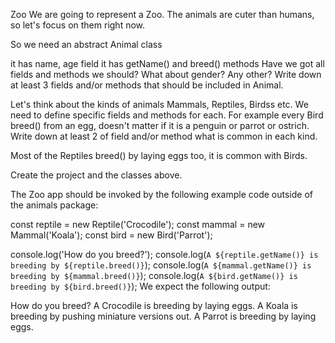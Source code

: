 Zoo
We are going to represent a Zoo. The animals are cuter than humans, so let's focus on them right now.

So we need an abstract Animal class

it has name, age field
it has getName() and breed() methods
Have we got all fields and methods we should? What about gender? Any other? Write down at least 3 fields and/or methods that should be included in Animal.

Let's think about the kinds of animals Mammals, Reptiles, Birdss etc. We need to define specific fields and methods for each. For example every Bird breed() from an egg, doesn't matter if it is a penguin or parrot or ostrich. Write down at least 2 of field and/or method what is common in each kind.

Most of the Reptiles breed() by laying eggs too, it is common with Birds.

Create the project and the classes above.

The Zoo app should be invoked by the following example code outside of the animals package:

const reptile = new Reptile('Crocodile');
const mammal = new Mammal('Koala');
const bird = new Bird('Parrot');

console.log('How do you breed?');
console.log(`A ${reptile.getName()} is breeding by ${reptile.breed()}`);
console.log(`A ${mammal.getName()} is breeding by ${mammal.breed()}`);
console.log(`A ${bird.getName()} is breeding by ${bird.breed()}`);
We expect the following output:

How do you breed?
A Crocodile is breeding by laying eggs.
A Koala is breeding by pushing miniature versions out.
A Parrot is breeding by laying eggs.